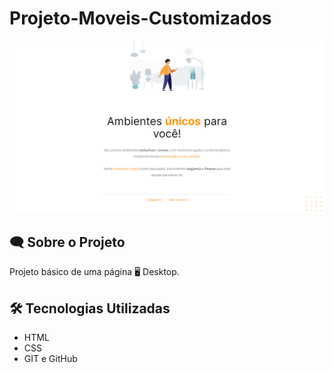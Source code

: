 # Projeto-Moveis-Customizados

![preview](github/Preview.png)

## 🗨️ Sobre o Projeto 

   Projeto básico de uma página 🖥️ Desktop.

## 🛠️ Tecnologias Utilizadas

- HTML
- CSS
- GIT e GitHub